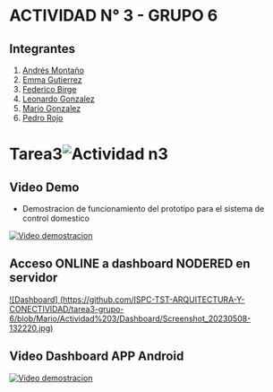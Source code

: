 # ACTIVIDAD N° 3   -  GRUPO 6

## Integrantes ##  
1. [Andrés Montaño](https://github.com/maj3210) 
2. [Emma Gutierrez](https://github.com/Emygut)
3. [Federico Birge](https://github.com/FedeBirge)
4. [Leonardo Gonzalez](https://github.com/leolgonzalez)
5. [Mario Gonzalez](https://github.com/mariogonzalezispc)
6. [Pedro Rojo](https://github.com/tecnosisnet)

# Tarea3![Actividad n3](https://user-images.githubusercontent.com/108839778/234018566-055c026a-6ec5-467d-8db5-467b2c6fa387.jpg)


## Video Demo ##
* Demostracion de funcionamiento del prototipo para el sistema de control domestico 

[![Video demostracion](https://img.youtube.com/vi/uwhacIJPKPQ/0.jpg)](https://www.youtube.com/watch?v=uwhacIJPKPQ)


## Acceso ONLINE a dashboard NODERED en servidor ## 

[![Dashboard] (https://github.com/ISPC-TST-ARQUITECTURA-Y-CONECTIVIDAD/tarea3-grupo-6/blob/Mario/Actividad%203/Dashboard/Screenshot_20230508-132220.jpg)](http://tstproyecto1grupo6.ddns.net:3333/ui/)



## Video Dashboard APP Android ## 

[![Video demostracion](https://img.youtube.com/vi/bFwe1QHWEKk/0.jpg)](https://www.youtube.com/watch?v=bFwe1QHWEKk)